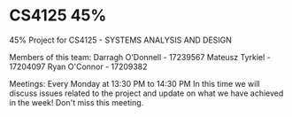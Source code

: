 # CS4125 45%

45% Project for CS4125 - SYSTEMS ANALYSIS AND DESIGN

Members of this team: 
  Darragh O'Donnell - 17239567 
  Mateusz Tyrkiel - 17204097 
  Ryan O'Connor - 17209382

Meetings: 
  Every Monday at 13:30 PM to 14:30 PM
  In this time we will discuss issues related to the project and update on what we have achieved in the week!
  Don't miss this meeting.
